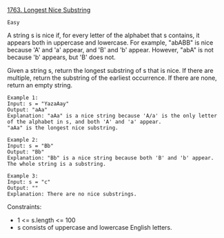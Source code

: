[1763. Longest Nice Substring](https://leetcode.com/problems/longest-nice-substring/description/)

`Easy`

A string s is nice if, for every letter of the alphabet that s contains, it appears both in uppercase and lowercase. For example, "abABB" is nice because 'A' and 'a' appear, and 'B' and 'b' appear. However, "abA" is not because 'b' appears, but 'B' does not.

Given a string s, return the longest substring of s that is nice. If there are multiple, return the substring of the earliest occurrence. If there are none, return an empty string.

```
Example 1:
Input: s = "YazaAay"
Output: "aAa"
Explanation: "aAa" is a nice string because 'A/a' is the only letter of the alphabet in s, and both 'A' and 'a' appear.
"aAa" is the longest nice substring.

Example 2:
Input: s = "Bb"
Output: "Bb"
Explanation: "Bb" is a nice string because both 'B' and 'b' appear. The whole string is a substring.

Example 3:
Input: s = "c"
Output: ""
Explanation: There are no nice substrings.
``` 

Constraints:

- 1 <= s.length <= 100
- s consists of uppercase and lowercase English letters.